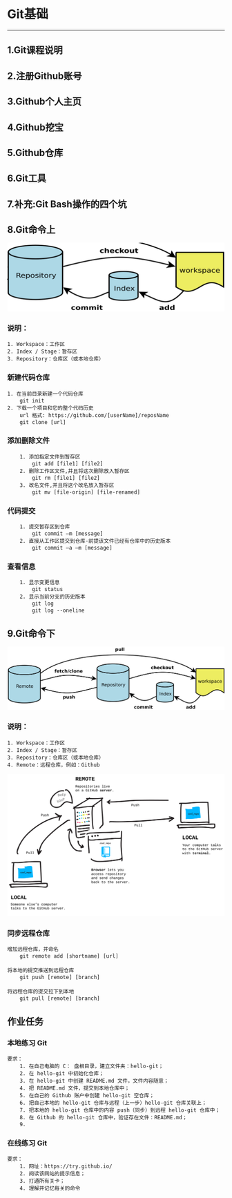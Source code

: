 # Git基础
---
## 1.Git课程说明

## 2.注册Github账号

## 3.Github个人主页

## 4.Github挖宝

## 5.Github仓库

## 6.Git工具

## 7.补充:Git Bash操作的四个坑

## 8.Git命令上

![pic_1](notesImg/pic_1.png)

### 说明：       

    1. Workspace：工作区      
    2. Index / Stage：暂存区     
    3. Repository：仓库区（或本地仓库）

### 新建代码仓库

	1. 在当前目录新建一个代码仓库  
		git init
	2. 下载一个项目和它的整个代码历史
		url 格式: https://github.com/[userName]/reposName
		git clone [url]
### 添加删除文件

		1. 添加指定文件到暂存区
			git add [file1] [file2]
		2. 删除工作区文件,并且将这次删除放入暂存区
			git rm [file1] [file2]
		3. 改名文件,并且将这个改名放入暂存区
			git mv [file-origin] [file-renamed]
### 代码提交

		1. 提交暂存区到仓库
			git commit –m [message]
		2. 直接从工作区提交到仓库-前提该文件已经有仓库中的历史版本
			git commit –a –m [message]
### 查看信息

		1. 显示变更信息
			git status
		2. 显示当前分支的历史版本
			git log
			git log --oneline
## 9.Git命令下

![pic_2](notesImg/pic_2.png)       
### 说明：  

	1. Workspace：工作区  
	2. Index / Stage：暂存区  
	3. Repository：仓库区（或本地仓库）  
	4. Remote：远程仓库，例如：Github    
![pic_2](notesImg/pic_3.png)    
### 同步远程仓库  

	增加远程仓库，并命名
		git remote add [shortname] [url]

	将本地的提交推送到远程仓库
		git push [remote] [branch]

	将远程仓库的提交拉下到本地
		git pull [remote] [branch]

## 作业任务

### 本地练习 Git

	要求：
		1. 在自己电脑的 C： 盘根目录，建立文件夹：hello-git；
		2. 在 hello-git 中初始化仓库；
		3. 在 hello-git 中创建 README.md 文件，文件内容随意；
		4. 把 README.md 文件，提交到本地仓库中；
		5. 在自己的 Github 账户中创建 hello-git 空仓库；
		6. 把自己本地的 hello-git 仓库与远程（上一步）hello-git 仓库关联上；
		7. 把本地的 hello-git 仓库中的内容 push（同步）到远程 hello-git 仓库中；
		8. 在 Github 的 hello-git 仓库中，验证存在文件：README.md；
		9. 
### 在线练习 Git

	要求：
		1. 网址：https://try.github.io/
		2. 阅读该网站的提示信息；
		3. 打通所有关卡；
		4. 理解并记忆每关的命令






	
